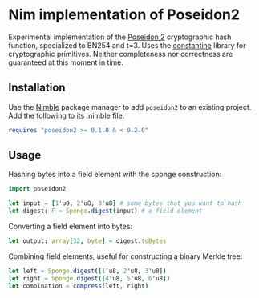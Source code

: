 Nim implementation of Poseidon2
===============================

Experimental implementation of the [Poseidon 2][1] cryptographic hash function,
specialized to BN254 and t=3. Uses the [constantine][2] library for
cryptographic primitives. Neither completeness nor correctness are guaranteed at
this moment in time.

Installation
------------

Use the [Nimble][3] package manager to add `poseidon2` to an existing
project. Add the following to its .nimble file:

```nim
requires "poseidon2 >= 0.1.0 & < 0.2.0"
```

Usage
-----

Hashing bytes into a field element with the sponge construction:
```nim
import poseidon2

let input = [1'u8, 2'u8, 3'u8] # some bytes that you want to hash
let digest: F = Sponge.digest(input) # a field element
```

Converting a field element into bytes:
```nim
let output: array[32, byte] = digest.toBytes
```

Combining field elements, useful for constructing a binary Merkle tree:
```nim
let left = Sponge.digest([1'u8, 2'u8, 3'u8])
let right = Sponge.digest([4'u8, 5'u8, 6'u8])
let combination = compress(left, right)
```

[1]: https://eprint.iacr.org/2023/323.pdf
[2]: https://github.com/mratsim/constantine
[3]: https://github.com/nim-lang/nimble
